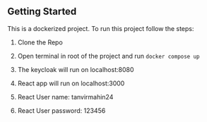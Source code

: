 ## Getting Started
  

This is a dockerized project. To run this project follow the steps:

1. Clone the Repo

2. Open terminal in root of the project and run  `docker compose up`
3. The keycloak will run on  localhost:8080
4. React app will run on localhost:3000
5. React User name: tanvirmahin24  
6. React User password: 123456